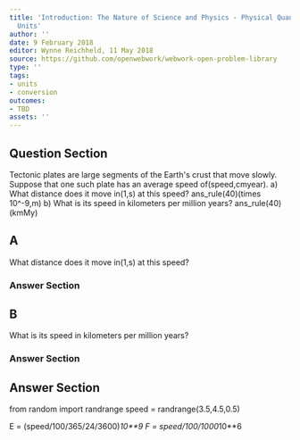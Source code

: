 ```yaml
---
title: 'Introduction: The Nature of Science and Physics - Physical Quantities and
  Units'
author: ''
date: 9 February 2018
editor: Wynne Reichheld, 11 May 2018
source: https://github.com/openwebwork/webwork-open-problem-library
type: ''
tags:
- units
- conversion
outcomes:
- TBD
assets: ''
---
```


## Question Section 

 
Tectonic plates are large segments of the Earth's crust that move slowly. Suppose that one such plate has an average speed of(speed,cmyear).
a) What distance does it move in(1,s) at this speed?
ans_rule(40)(times 10^-9,m)
b) What is its speed in kilometers per million years?
ans_rule(40) (kmMy)

## A
What distance does it move in(1,s) at this speed?
### Answer Section
## B
What is its speed in kilometers per million years?
### Answer Section


## Answer Section

from random import randrange
speed = randrange(3.5,4.5,0.5)

E = (speed/100/365/24/3600)*10**9
F = speed/100/1000*10**6